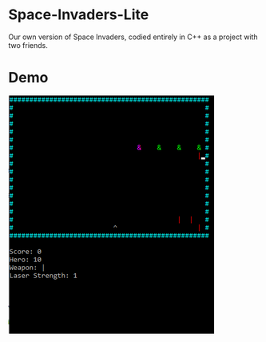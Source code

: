 # Space-Invaders-Lite

Our own version of Space Invaders, codied entirely in C++ as a project with two friends. 

# Demo
![Space Invaders Lite Demo](demo/spaceinvaderslite.png)
